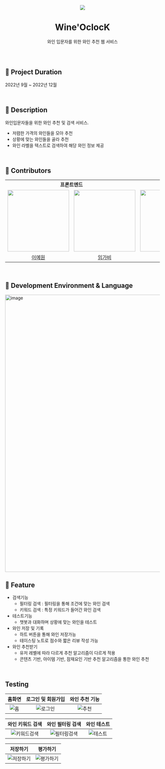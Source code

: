 <div align="center">
  <img src="https://github.com/Wine-O-clocK/.github/assets/80308473/74946730-1ffc-4498-b1fe-1073db07e187">
  <h1>Wine'OclocK</h1>
  <p> 와인 입문자를 위한 와인 추천 웹 서비스</p>
</div>

</br></br>

## 🍷 Project Duration 
2022년 9월 ~ 2022년 12월

</br>

## 🍷 Description
와인입문자들을 위한 와인 추천 및 검색 서비스.
- 저렴한 가격의 와인들을 모아 추천
- 상황에 맞는 와인들을 골라 추천
- 와인 라벨을 텍스트로 검색하여 해당 와인 정보 제공

</br>


## 🍷 Contributors
<table>
<!-- 팀 -->
  <tr>
    <td align="center" colspan="2"><strong>프론트엔드</strong></td>
    <td align="center" colspan="1"><strong>백엔드</strong></td>
  </tr>

<!-- 이미지 -->
  <tr>
    <!-- FE (예원) -->
    <td>
      <a href="https://github.com/yen001004">
        <img src="https://github.com/Wine-O-clocK/.github/assets/80308473/629d602d-09d8-4ce3-b036-dd7937f5a923" width="200px"/>
      </a>
    </td>
    <!-- BE (가비) -->
    <td>
      <a href="https://github.com/limgabi">
        <img src="https://github.com/Wine-O-clocK/.github/assets/80308473/3aa061e9-95c8-4d47-911c-520daa31008e" width="200px"/>
      </a>
    </td>
    <!-- BE (규리) -->
    <td>
      <a href="https://github.com/bnfkim">
        <img src="https://github.com/Wine-O-clocK/.github/assets/80308473/93a554a5-d8d5-44a2-9f16-140628e906e6" width="200px"/>
      </a>
    </td>
  </tr>

<!-- 팀원 이름 -->
  <tr>
    <!-- FE (예원) -->
    <td align="center">
        <a href="https://github.com/yen001004">이예원</a>
    </td>
    <!-- FE (가비) -->
    <td align="center">
        <a href="https://github.com/limgabi">임가비</a>
    </td>
    <!-- BE (규리) -->
    <td align="center">
        <a href="https://github.com/bnfkim">김규리</a>
    </td>
  </tr>
</table>


</br>

## 🍷 Development Environment & Language
<img width="900" alt="image" src="https://github.com/Wine-O-clocK/.github/assets/80308473/88343835-9258-4bc9-affd-1701f2c4bc9b">

<!--
<img src="https://img.shields.io/badge/Python-3766AB?style=flat-square&logo=Python&logoColor=white"/></a>
<img src="https://img.shields.io/badge/HTML5-E34F26?style=flat-square&logo=HTML5&logoColor=white"/></a> 
<img src="https://img.shields.io/badge/CSS3-1572B6?style=flat-square&logo=CSS3&logoColor=white"/></a>
<img src="https://img.shields.io/badge/JavaScript-F7DF1E?style=flat-square&logo=JavaScript&logoColor=white"/></a>
<img src="https://img.shields.io/badge/react-61DAFB?style=flat-square&logo=react&logoColor=black">
<img src="https://img.shields.io/badge/JAVA-007396?style=flat-square&logo=java&logoColor=white">
<img src="https://img.shields.io/badge/Spring-6DB33F?style=flat-square&logo=Spring&logoColor=white">
<img src="https://img.shields.io/badge/Amazon AWS-232F3E?style=flat-square&logo=Amazon%20AWS&logoColor=white"/></a>
-->


</br>

## 🍷 Feature
- 검색기능
  - 필터링 검색 : 필터링을 통해 조건에 맞는 와인 검색
  - 키워드 검색 : 특정 키워드가 들어간 와인 검색
- 테스트기능
  - 챗봇과 대화하며 상황에 맞는 와인을 테스트
- 와인 저장 및 기록
  - 하트 버튼을 통해 와인 저장가능
  - 테이스팅 노트로 점수와 짧은 리뷰 작성 가능
- 와인 추천받기
  - 유저 레벨에 따라 다르게 추천 알고리즘이 다르게 적용
  - 콘텐츠 기반, 아이템 기반, 잠재요인 기반 추천 알고리즘을 통한 와인 추천

</br>


## Testing

|홈화면|로그인 및 회원가입|와인 추천 기능|
|:---:|:---:|:---:|
|![홈](https://github.com/Wine-O-clocK/.github/assets/80308473/5c7b16ee-1e2b-430a-ae27-5d460f61a837)|![로그인](https://github.com/Wine-O-clocK/.github/assets/80308473/623561e7-e759-4bc0-9fbe-9f0518a66fe8)|![추천](https://github.com/Wine-O-clocK/.github/assets/80308473/5dfda215-2e2b-4d28-b77b-ca28500cd1f1)|

|와인 키워드 검색|와인 필터링 검색|와인 테스트|
|:---:|:---:|:---:|
|![키워드검색](https://github.com/Wine-O-clocK/.github/assets/80308473/4713b455-6ab8-4a50-af90-2521435b210d)|![필터링검색](https://github.com/Wine-O-clocK/.github/assets/80308473/1156f4f3-dccf-45a2-b5e4-ddf42556c6fa)|![테스트](https://github.com/Wine-O-clocK/.github/assets/80308473/251f1522-0a56-4f52-8fd3-bb56254f4540)|


|저장하기|평가하기|
|:---:|:---:|
|![저장하기](https://github.com/Wine-O-clocK/.github/assets/80308473/e7b7089f-baa3-4a4c-be09-201fe30144d7)|![평가하기](https://github.com/Wine-O-clocK/.github/assets/80308473/ff5edd41-cb51-4b70-8324-5f88fe1e590f)|

